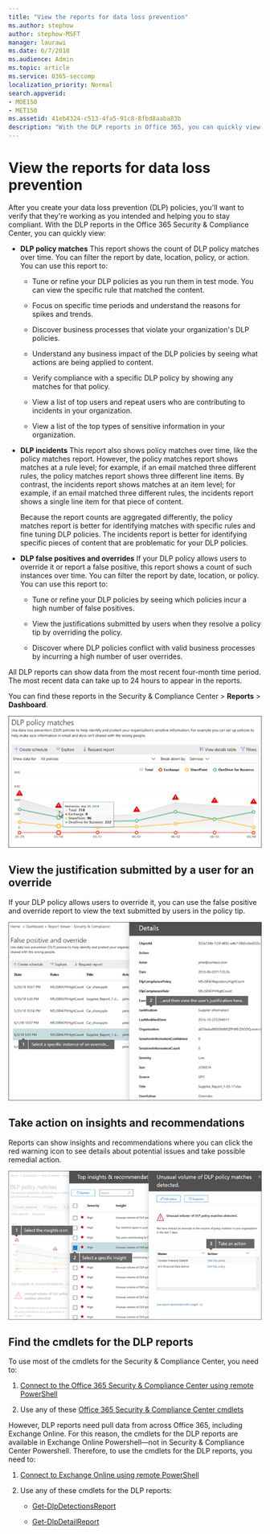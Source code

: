 ```yaml
---
title: "View the reports for data loss prevention"
ms.author: stephow
author: stephow-MSFT
manager: laurawi
ms.date: 6/7/2018
ms.audience: Admin
ms.topic: article
ms.service: O365-seccomp
localization_priority: Normal
search.appverid: 
- MOE150
- MET150
ms.assetid: 41eb4324-c513-4fa5-91c8-8fbd8aaba83b
description: "With the DLP reports in Office 365, you can quickly view the number of DLP policy matches, overrides, or false positives; see whether they're trending up or down over time; filter the report in different ways; and view additional details by selecting a point on a line on the graph."
---
```


# View the reports for data loss prevention

After you create your data loss prevention (DLP) policies, you'll want to verify that they're working as you intended and helping you to stay compliant. With the DLP reports in the Office 365 Security &amp; Compliance Center, you can quickly view:
  
- **DLP policy matches** This report shows the count of DLP policy matches over time. You can filter the report by date, location, policy, or action. You can use this report to: 
    
  - Tune or refine your DLP policies as you run them in test mode. You can view the specific rule that matched the content.
    
  - Focus on specific time periods and understand the reasons for spikes and trends.
    
  - Discover business processes that violate your organization's DLP policies.
    
  - Understand any business impact of the DLP policies by seeing what actions are being applied to content.
    
  - Verify compliance with a specific DLP policy by showing any matches for that policy.
    
  - View a list of top users and repeat users who are contributing to incidents in your organization.
    
  - View a list of the top types of sensitive information in your organization.
    
- **DLP incidents** This report also shows policy matches over time, like the policy matches report. However, the policy matches report shows matches at a rule level; for example, if an email matched three different rules, the policy matches report shows three different line items. By contrast, the incidents report shows matches at an item level; for example, if an email matched three different rules, the incidents report shows a single line item for that piece of content. 
    
  Because the report counts are aggregated differently, the policy matches report is better for identifying matches with specific rules and fine tuning DLP policies. The incidents report is better for identifying specific pieces of content that are problematic for your DLP policies.
    
- **DLP false positives and overrides** If your DLP policy allows users to override it or report a false positive, this report shows a count of such instances over time. You can filter the report by date, location, or policy. You can use this report to: 
    
  - Tune or refine your DLP policies by seeing which policies incur a high number of false positives.
    
  - View the justifications submitted by users when they resolve a policy tip by overriding the policy.
    
  - Discover where DLP policies conflict with valid business processes by incurring a high number of user overrides.
    
All DLP reports can show data from the most recent four-month time period. The most recent data can take up to 24 hours to appear in the reports.
  
You can find these reports in the Security &amp; Compliance Center \> **Reports** \> **Dashboard**.
  
![DLP policy matches report](media/117d20c9-d379-403f-ad68-1f5cd6c4e5cf.png)
  
## View the justification submitted by a user for an override

If your DLP policy allows users to override it, you can use the false positive and override report to view the text submitted by users in the policy tip.
  
![Justification field in details of the DLP false positive and override report](media/e11e3126-026d-4e77-a16d-74a0686d1fa3.png)
  
## Take action on insights and recommendations

Reports can show insights and recommendations where you can click the red warning icon to see details about potential issues and take possible remedial action.
  
![Clicking an insights icon to see details and actions to take](media/51782036-7299-4960-8175-75c2b1637159.png)
  
## Find the cmdlets for the DLP reports

To use most of the cmdlets for the Security &amp; Compliance Center, you need to:
  
1. [Connect to the Office 365 Security &amp; Compliance Center using remote PowerShell](http://go.microsoft.com/fwlink/?LinkID=799771&amp;clcid=0x409)
    
2. Use any of these [Office 365 Security &amp; Compliance Center cmdlets](http://go.microsoft.com/fwlink/?LinkID=799772&amp;clcid=0x409)
    
However, DLP reports need pull data from across Office 365, including Exchange Online. For this reason, the cmdlets for the DLP reports are available in Exchange Online Powershell—not in Security &amp; Compliance Center Powershell. Therefore, to use the cmdlets for the DLP reports, you need to:
  
1. [Connect to Exchange Online using remote PowerShell](http://go.microsoft.com/fwlink/?LinkID=799773&amp;clcid=0x409)
    
2. Use any of these cmdlets for the DLP reports:
    
      - [Get-DlpDetectionsReport](http://go.microsoft.com/fwlink/?LinkID=799774&amp;clcid=0x409)
    
      - [Get-DlpDetailReport](http://go.microsoft.com/fwlink/?LinkID=799775&amp;clcid=0x409)
    

